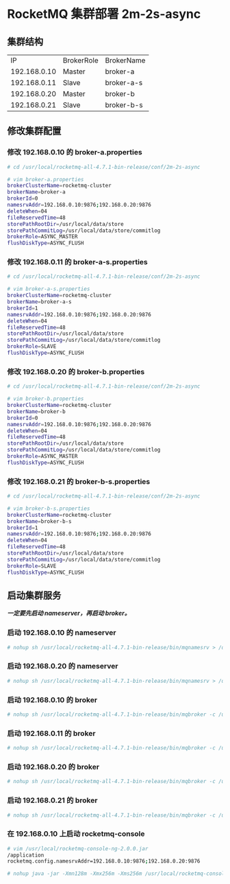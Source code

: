 # RocketMQ 集群部署 2m-2s-async

## 集群结构

<table>
  <tr>
    <td>IP</td>
    <td>BrokerRole</td>
    <td>BrokerName</td>
  <tr>
    <td>192.168.0.10</td>
    <td>Master</td>
    <td>broker-a</td></tr>
  <tr>
    <td>192.168.0.11</td>
    <td>Slave</td>
    <td>broker-a-s</td></tr>
  <tr>
    <td>192.168.0.20</td>
    <td>Master</td>
    <td>broker-b</td></tr>
  <tr>
    <td>192.168.0.21</td>
    <td>Slave</td>
    <td>broker-b-s</td></tr>
</table>

## 修改集群配置

### 修改 192.168.0.10 的 broker-a.properties
```bash
# cd /usr/local/rocketmq-all-4.7.1-bin-release/conf/2m-2s-async

# vim broker-a.properties
brokerClusterName=rocketmq-cluster
brokerName=broker-a
brokerId=0
namesrvAddr=192.168.0.10:9876;192.168.0.20:9876
deleteWhen=04
fileReservedTime=48
storePathRootDir=/usr/local/data/store
storePathCommitLog=/usr/local/data/store/commitlog
brokerRole=ASYNC_MASTER
flushDiskType=ASYNC_FLUSH
```

### 修改 192.168.0.11 的 broker-a-s.properties
```bash
# cd /usr/local/rocketmq-all-4.7.1-bin-release/conf/2m-2s-async

# vim broker-a-s.properties
brokerClusterName=rocketmq-cluster
brokerName=broker-a-s
brokerId=1
namesrvAddr=192.168.0.10:9876;192.168.0.20:9876
deleteWhen=04
fileReservedTime=48
storePathRootDir=/usr/local/data/store
storePathCommitLog=/usr/local/data/store/commitlog
brokerRole=SLAVE
flushDiskType=ASYNC_FLUSH
```

### 修改 192.168.0.20 的 broker-b.properties
```bash
# cd /usr/local/rocketmq-all-4.7.1-bin-release/conf/2m-2s-async

# vim broker-b.properties
brokerClusterName=rocketmq-cluster
brokerName=broker-b
brokerId=0
namesrvAddr=192.168.0.10:9876;192.168.0.20:9876
deleteWhen=04
fileReservedTime=48
storePathRootDir=/usr/local/data/store
storePathCommitLog=/usr/local/data/store/commitlog
brokerRole=ASYNC_MASTER
flushDiskType=ASYNC_FLUSH
```

### 修改 192.168.0.21 的 broker-b-s.properties
```bash
# cd /usr/local/rocketmq-all-4.7.1-bin-release/conf/2m-2s-async

# vim broker-b-s.properties
brokerClusterName=rocketmq-cluster
brokerName=broker-b-s
brokerId=1
namesrvAddr=192.168.0.10:9876;192.168.0.20:9876
deleteWhen=04
fileReservedTime=48
storePathRootDir=/usr/local/data/store
storePathCommitLog=/usr/local/data/store/commitlog
brokerRole=SLAVE
flushDiskType=ASYNC_FLUSH
```

## 启动集群服务

***一定要先启动 nameserver，再启动 broker。***

### 启动 192.168.0.10 的 nameserver
```bash
# nohup sh /usr/local/rocketmq-all-4.7.1-bin-release/bin/mqnamesrv > /dev/null &
```

### 启动 192.168.0.20 的 nameserver
```bash
# nohup sh /usr/local/rocketmq-all-4.7.1-bin-release/bin/mqnamesrv > /dev/null &
```

### 启动 192.168.0.10 的 broker
```bash
# nohup sh /usr/local/rocketmq-all-4.7.1-bin-release/bin/mqbroker -c /usr/local/rocketmq-all-4.7.1-bin-release/conf/2m-2s-async/broker-a.properties > /dev/null &
```

### 启动 192.168.0.11 的 broker
```bash
# nohup sh /usr/local/rocketmq-all-4.7.1-bin-release/bin/mqbroker -c /usr/local/rocketmq-all-4.7.1-bin-release/conf/2m-2s-async/broker-a-s.properties > /dev/null &
```

### 启动 192.168.0.20 的 broker
```bash
# nohup sh /usr/local/rocketmq-all-4.7.1-bin-release/bin/mqbroker -c /usr/local/rocketmq-all-4.7.1-bin-release/conf/2m-2s-async/broker-b.properties > /dev/null &
```

### 启动 192.168.0.21 的 broker
```bash
# nohup sh /usr/local/rocketmq-all-4.7.1-bin-release/bin/mqbroker -c /usr/local/rocketmq-all-4.7.1-bin-release/conf/2m-2s-async/broker-b-s.properties > /dev/null &
```

### 在 192.168.0.10 上启动 rocketmq-console
```bash
# vim /usr/local/rocketmq-console-ng-2.0.0.jar
/application
rocketmq.config.namesrvAddr=192.168.0.10:9876;192.168.0.20:9876

# nohup java -jar -Xmn128m -Xmx256m -Xms256m /usr/local/rocketmq-console-ng-2.0.0.jar --server.port=8080 > /dev/null &
```
